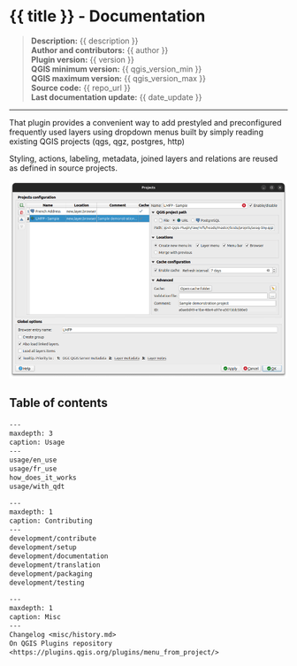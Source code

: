 # {{ title }} - Documentation

> **Description:** {{ description }}  
> **Author and contributors:** {{ author }}  
> **Plugin version:** {{ version }}  
> **QGIS minimum version:** {{ qgis_version_min }}  
> **QGIS maximum version:** {{ qgis_version_max }}  
> **Source code:** {{ repo_url }}  
> **Last documentation update:** {{ date_update }}

----

That plugin provides a convenient way to add prestyled and preconfigured frequently used layers using dropdown menus built by simply reading existing QGIS projects (qgs, qgz, postgres, http)

Styling, actions, labeling, metadata, joined layers and relations are reused as defined in source projects.

![Layers menu from project - Overview](./static/config_window_en.png)

## Table of contents

```{toctree}
---
maxdepth: 3
caption: Usage
---
usage/en_use
usage/fr_use
how_does_it_works
usage/with_qdt
```

```{toctree}
---
maxdepth: 1
caption: Contributing
---
development/contribute
development/setup
development/documentation
development/translation
development/packaging
development/testing
```

```{toctree}
---
maxdepth: 1
caption: Misc
---
Changelog <misc/history.md>
On QGIS Plugins repository <https://plugins.qgis.org/plugins/menu_from_project/>
```

